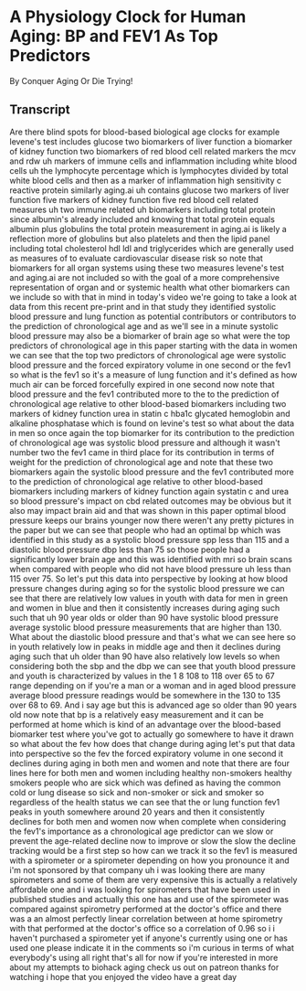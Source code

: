 # A Physiology Clock for Human Aging: BP and FEV1 As Top Predictors

By Conquer Aging Or Die Trying! 


## Transcript

Are there blind spots for blood-based biological age clocks for example levene's test includes glucose two biomarkers of liver function a biomarker of kidney function two biomarkers of red blood cell related markers the mcv and rdw uh markers of immune cells and inflammation including white blood cells uh the lymphocyte percentage which is lymphocytes divided by total white blood cells and then as a marker of inflammation high sensitivity c reactive protein similarly aging.ai uh contains glucose two markers of liver function five markers of kidney function five red blood cell related measures uh two immune related uh biomarkers including total protein since albumin's already included and knowing that total protein equals albumin plus globulins the total protein measurement in aging.ai is likely a reflection more of globulins but also platelets and then the lipid panel including total cholesterol hdl ldl and triglycerides which are generally used as measures of to evaluate cardiovascular disease risk so note that biomarkers for all organ systems using these two measures levene's test and aging.ai are not included so with the goal of a more comprehensive representation of organ and or systemic health what other biomarkers can we include so with that in mind in today's video we're going to take a look at data from this recent pre-print and in that study they identified systolic blood pressure and lung function as potential contributors or contributors to the prediction of chronological age and as we'll see in a minute systolic blood pressure may also be a biomarker of brain age so what were the top predictors of chronological age in this paper starting with the data in women we can see that the top two predictors of chronological age were systolic blood pressure and the forced expiratory volume in one second or the fev1 so what is the fev1 so it's a measure of lung function and it's defined as how much air can be forced forcefully expired in one second now note that blood pressure and the fev1 contributed more to the to the prediction of chronological age relative to other blood-based biomarkers including two markers of kidney function urea in statin c hba1c glycated hemoglobin and alkaline phosphatase which is found on levine's test so what about the data in men so once again the top biomarker for its contribution to the prediction of chronological age was systolic blood pressure and although it wasn't number two the fev1 came in third place for its contribution in terms of weight for the prediction of chronological age and note that these two biomarkers again the systolic blood pressure and the fev1 contributed more to the prediction of chronological age relative to other blood-based biomarkers including markers of kidney function again systatin c and urea so blood pressure's impact on cbd related outcomes may be obvious but it also may impact brain aid and that was shown in this paper optimal blood pressure keeps our brains younger now there weren't any pretty pictures in the paper but we can see that people who had an optimal bp which was identified in this study as a systolic blood pressure spp less than 115 and a diastolic blood pressure dbp less than 75 so those people had a significantly lower brain age and this was identified with mri so brain scans when compared with people who did not have blood pressure uh less than 115 over 75. So let's put this data into perspective by looking at how blood pressure changes during aging so for the systolic blood pressure we can see that there are relatively low values in youth with data for men in green and women in blue and then it consistently increases during aging such such that uh 90 year olds or older than 90 have systolic blood pressure average systolic blood pressure measurements that are higher than 130. What about the diastolic blood pressure and that's what we can see here so in youth relatively low in peaks in middle age and then it declines during aging such that uh older than 90 have also relatively low levels so when considering both the sbp and the dbp we can see that youth blood pressure and youth is characterized by values in the 1 8 108 to 118 over 65 to 67 range depending on if you're a man or a woman and in aged blood pressure average blood pressure readings would be somewhere in the 130 to 135 over 68 to 69. And i say age but this is advanced age so older than 90 years old now note that bp is a relatively easy measurement and it can be performed at home which is kind of an advantage over the blood-based biomarker test where you've got to actually go somewhere to have it drawn so what about the fev how does that change during aging let's put that data into perspective so the fev the forced expiratory volume in one second it declines during aging in both men and women and note that there are four lines here for both men and women including healthy non-smokers healthy smokers people who are sick which was defined as having the common cold or lung disease so sick and non-smoker or sick and smoker so regardless of the health status we can see that the or lung function fev1 peaks in youth somewhere around 20 years and then it consistently declines for both men and women now when complete when considering the fev1's importance as a chronological age predictor can we slow or prevent the age-related decline now to improve or slow the slow the decline tracking would be a first step so how can we track it so the fev1 is measured with a spirometer or a spirometer depending on how you pronounce it and i'm not sponsored by that company uh i was looking there are many spirometers and some of them are very expensive this is actually a relatively affordable one and i was looking for spirometers that have been used in published studies and actually this one has and use of the spirometer was compared against spirometry performed at the doctor's office and there was a an almost perfectly linear correlation between at home spirometry with that performed at the doctor's office so a correlation of 0.96 so i i haven't purchased a spirometer yet if anyone's currently using one or has used one please indicate it in the comments so i'm curious in terms of what everybody's using all right that's all for now if you're interested in more about my attempts to biohack aging check us out on patreon thanks for watching i hope that you enjoyed the video have a great day
